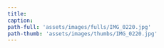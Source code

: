```yaml
---
title:
caption:
path-full: 'assets/images/fulls/IMG_0220.jpg'
path-thumb: 'assets/images/thumbs/IMG_0220.jpg'
---
```

